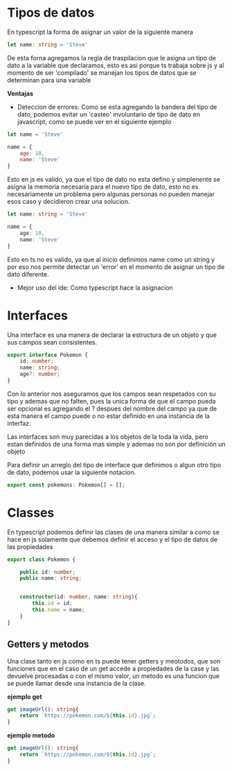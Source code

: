# Tipos de datos

En typescript la forma de asignar un valor de la siguiente manera

```ts
let name: string = 'Steve'
```

De esta forna agregamos la regla de traspilacion que le asigna un tipo de dato a la variable que declaramos, esto es asi porque ts trabaja sobre js y al momento de ser 'compilado' se manejan los tipos de datos que se determinan para una variable

**Ventajas**

- Deteccion de errores: Como se esta agregando la bandera del tipo de dato, podemos evitar un 'casteo' involuntario de tipo de dato en javascript, como se puede ver en 
el siguiente ejemplo

```js
let name = 'Steve'

name = {
    age: 10,
    name: 'Steve'
}
```

Esto en js es valido, ya que el tipo de dato no esta defino y simplenente se asigna la memoria necesaria para el nuevo tipo de dato, esto no es necesariamente un problema pero algunas personas no pueden manejar esos caso y decidieron crear una solucion.

```ts
let name: string = 'Steve'

name = {
    age: 10,
    name: 'Steve'
}
```

Esto en ts no es valido, ya que al inicio definimos name como un string y por eso nos permite detectar un 'error' en el momento de asignar un tipo de dato diferente.

- Mejor uso del ide: Como typescript hace la asignacion 


# Interfaces

Una interface es una manera de declarar la estructura de un objeto y que sus campos sean consistentes.

```ts
export interface Pokemon {
    id: number;
    name: string;
    age?: number;
}
```

Con lo anterior nos aseguramos que los campos sean respetados con su tipo y ademas que no falten, pues la unica forma de que el campo pueda ser opcional es agregando el ? despues del nombre del campo ya que de esta manera el campo puede o no estar definido en una instancia de la interfaz. 

Las interfaces son muy parecidas a los objetos de la toda la vida, pero estan definidos de una forma mas simple y ademas no son por definición un objeto

Para definir un arreglo del tipo de interface que definimos o algun otro tipo de dato, podemos usar la siguiente notacion. 

```ts
export const pokemons: Pokemon[] = [];
```

# Classes

En typescript podemos definir las clases de una manera similar a como se hace en js solamente que debemos definir el acceso y el tipo de datos de las propiedades

```ts
export class Pokemon {

    public id: number;
    public name: string;


    constructor(id: number, name: string){
        this.id = id;
        this.name = name;
    }
}
```

## Getters y metodos

Una clase tanto en js como en ts puede tener getters y meotodos, que son funciones que en el caso de un get accede a propiedades de la case y las devuelve procesadas o con el mismo valor, un metodo es una funcion que se puede llamar desde una instancia de la clase.

**ejemplo get**

```ts
get imageUrl(): string{
    return `https://pokemon.com/${this.id}.jpg`;
}
```

**ejemplo metodo**

```ts
get imageUrl(): string{
    return `https://pokemon.com/${this.id}.jpg`;
}
```